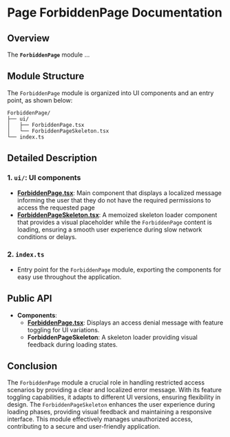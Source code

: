 # Page ForbiddenPage Documentation

## Overview
The **`ForbiddenPage`**   module ...

## Module Structure

The `ForbiddenPage`  module is organized into UI components and an entry point, as shown below:
```text
ForbiddenPage/
├── ui/
│   ├── ForbiddenPage.tsx
│   └── ForbiddenPageSkeleton.tsx
└── index.ts
```

## Detailed Description

### 1. `ui/`: UI components
- [**ForbiddenPage.tsx**](./ui/README.md): Main component that displays a localized message informing the user that they do not have the required permissions to access the requested page
- [**ForbiddenPageSkeleton.tsx**](./ui/ForbiddenPageSkeleton.tsx):  A memoized skeleton loader component that provides a visual placeholder while the `ForbiddenPage` content is loading, ensuring a smooth user experience during slow network conditions or delays.

### 2. `index.ts`
- Entry point for the `ForbiddenPage` module, exporting the components for easy use throughout the application.

## Public API
- **Components**:
    - [**ForbiddenPage.tsx**](./ui/README.md): Displays an access denial message with feature toggling for UI variations.
    - **ForbiddenPageSkeleton**: A skeleton loader providing visual feedback during loading states.

## Conclusion
The `ForbiddenPage`  module a crucial role in handling restricted access scenarios by providing a clear and localized error message. With its feature toggling capabilities, it adapts to different UI versions, ensuring flexibility in design. 
The `ForbiddenPageSkeleton` enhances the user experience during loading phases, providing visual feedback and maintaining a responsive interface. 
This module effectively manages unauthorized access, contributing to a secure and user-friendly application.
